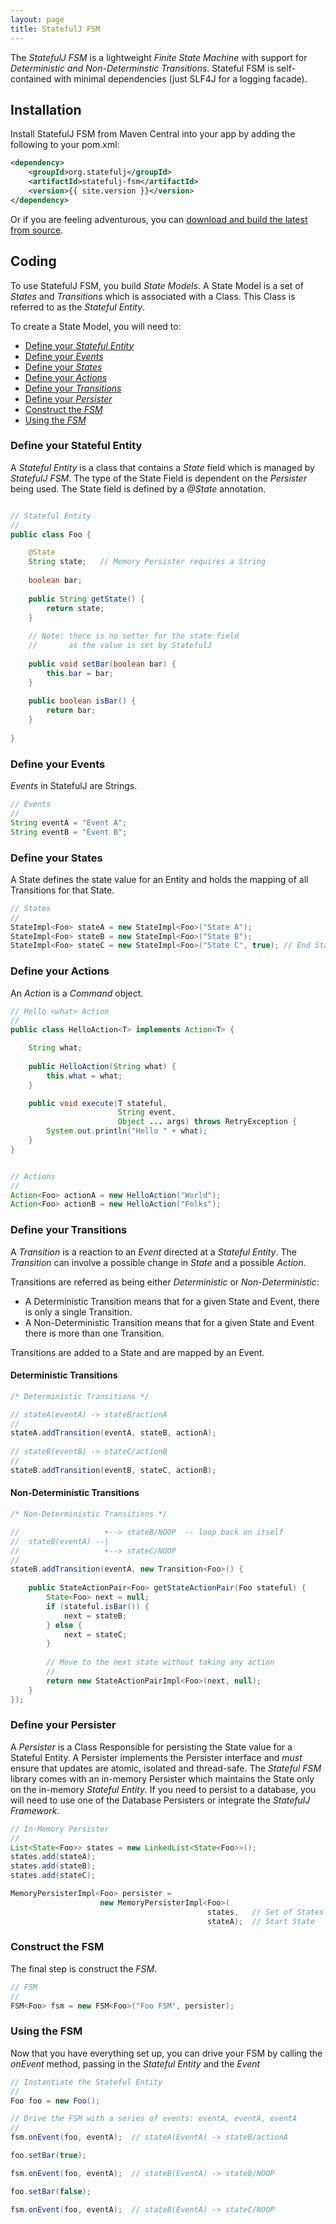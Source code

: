 ```yaml
---
layout: page
title: StatefulJ FSM
---
```


The *StatefulJ FSM* is a lightweight *Finite State Machine* with support for *Deterministic and Non-Determinstic Transitions*.  Stateful FSM is self-contained with minimal dependencies (just SLF4J for a logging facade).

## Installation

Install StatefulJ FSM from Maven Central into your app by adding the following to your pom.xml:

```xml
<dependency>
	<groupId>org.statefulj</groupId>
	<artifactId>statefulj-fsm</artifactId>
	<version>{{ site.version }}</version>
</dependency>
```

Or if you are feeling adventurous, you can [download and build the latest from source](https://github.com/statefulj/statefulj). 

## Coding

To use StatefulJ FSM, you build *State Models*.  A State Model is a set of *States* and *Transitions* which is associated with a Class.  This Class is referred to as the *Stateful Entity*.  

To create a State Model, you will need to:

* [Define your *Stateful Entity*](#define-your-stateful-entity)
* [Define your *Events*](#define-your-events)
* [Define your *States*](#define-your-states)
* [Define your *Actions*](#define-your-actions)
* [Define your *Transitions*](#define-your-transitions)
* [Define your *Persister*](#define-your-persister)
* [Construct the *FSM*](#construct-the-fsm)
* [Using the *FSM*](#using-the-fsm)

### <a name="define-your-stateful-entity"></a> Define your Stateful Entity

A *Stateful Entity* is a class that contains a *State* field which is managed by *StatefulJ FSM*.  The type of the State Field is dependent on the *Persister* being used. The State field is defined by a *@State* annotation.

```java

// Stateful Entity
//
public class Foo {

	@State
	String state;   // Memory Persister requires a String
	
	boolean bar;
	
	public String getState() {
		return state;
	}
	
	// Note: there is no setter for the state field 
	//       as the value is set by StatefulJ
	
	public void setBar(boolean bar) {
		this.bar = bar;
	}
	
	public boolean isBar() {
		return bar;
	}
	
}
```

### <a name="define-your-events"></a> Define your Events

*Events* in StatefulJ are Strings.

```java
// Events
//
String eventA = "Event A";
String eventB = "Event B";
```

### <a name="define-your-states"></a> Define your States

A State defines the state value for an Entity and holds the mapping of all Transitions for that State.

```java		
// States
//
StateImpl<Foo> stateA = new StateImpl<Foo>("State A");
StateImpl<Foo> stateB = new StateImpl<Foo>("State B");
StateImpl<Foo> stateC = new StateImpl<Foo>("State C", true); // End State
```
		
### <a name="define-your-actions"></a> Define your Actions

An *Action* is a *Command* object.

```java
// Hello <what> Action
//
public class HelloAction<T> implements Action<T> {

	String what;
	
	public HelloAction(String what) {
		this.what = what;
	}

	public void execute(T stateful, 
	                    String event, 
	                    Object ... args) throws RetryException {
		System.out.println("Hello " + what);
	}	
}
```		

```java

// Actions
//
Action<Foo> actionA = new HelloAction("World");
Action<Foo> actionB = new HelloAction("Folks");
```

### <a name="define-your-transitions"></a> Define your Transitions

A *Transition* is a reaction to an *Event* directed at a *Stateful Entity*.  The *Transition* can involve a possible change in *State* and a possible *Action*.  

Transitions are referred as being either *Deterministic* or *Non-Deterministic*:

* A Deterministic Transition means that for a given State and Event, there is only a single Transition. 
* A Non-Deterministic Transition means that for a given State and Event there is more than one Transition.

Transitions are added to a State and are mapped by an Event.

#### Deterministic Transitions

```java
/* Deterministic Transitions */

// stateA(eventA) -> stateB/actionA
//
stateA.addTransition(eventA, stateB, actionA); 
	
// stateB(eventB) -> stateC/actionB
//
stateB.addTransition(eventB, stateC, actionB);
```

#### Non-Deterministic Transitions

```java
/* Non-Deterministic Transitions */

//                   +--> stateB/NOOP  -- loop back on itself
//  stateB(eventA) --|
//                   +--> stateC/NOOP
//
stateB.addTransition(eventA, new Transition<Foo>() {
	
	public StateActionPair<Foo> getStateActionPair(Foo stateful) {
		State<Foo> next = null;
		if (stateful.isBar()) {
			next = stateB;
		} else {
			next = stateC;
		}
		
		// Move to the next state without taking any action
		//
		return new StateActionPairImpl<Foo>(next, null);
	}
});
```

### <a name="define-your-persister"></a>Define your Persister

A *Persister* is a Class Responsible for persisting the State value for a Stateful Entity.  A Persister implements the 
Persister interface and *must* ensure that updates are atomic, isolated and thread-safe.  The *Stateful FSM* library comes with an
in-memory Persister which maintains the State only on the in-memory *Stateful Entity*.  If you need to persist to a database, you will
need to use one of the Database Persisters or integrate the *StatefulJ Framework*.

```java
// In-Memory Persister
//
List<State<Foo>> states = new LinkedList<State<Foo>>();
states.add(stateA);
states.add(stateB);
states.add(stateC);

MemoryPersisterImpl<Foo> persister = 
					new MemoryPersisterImpl<Foo>(
											states,   // Set of States 
											stateA);  // Start State
```

### <a name="construct-the-fsm"></a>Construct the FSM

The final step is construct the *FSM*.

```java
// FSM
//
FSM<Foo> fsm = new FSM<Foo>("Foo FSM", persister);

```
### <a name="using-the-fsm"></a>Using the FSM

Now that you have everything set up, you can drive your FSM by calling the *onEvent* method, passing in the *Stateful Entity* and the *Event*


```java
// Instantiate the Stateful Entity
//
Foo foo = new Foo();

// Drive the FSM with a series of events: eventA, eventA, eventA
//
fsm.onEvent(foo, eventA);  // stateA(EventA) -> stateB/actionA

foo.setBar(true);

fsm.onEvent(foo, eventA);  // stateB(EventA) -> stateB/NOOP

foo.setBar(false);

fsm.onEvent(foo, eventA);  // stateB(EventA) -> stateC/NOOP
```
